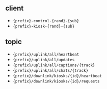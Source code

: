 ## client

- `{prefix}-control-{rand}-{sub}`
- `{prefix}-kiosk-{rand}-{sub}`


## topic

- `{prefix}/uplink/all/heartbeat`
- `{prefix}/uplink/all/updates`
- `{prefix}/uplink/all/captions/{track}`
- `{prefix}/uplink/all/chats/{track}`
- `{prefix}/downlink/kiosks/{id}/heartbeat`
- `{prefix}/downlink/kiosks/{id}/requests`

